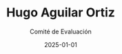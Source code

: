 ---
layout: candidato
title: Hugo Aguilar Ortiz
origin: Poder Judicial
interviewed: false
tags:
- Poder Ejecutivo
- Hombre
external_url: false
date: 2025-01-01
author: Comité de Evaluación
number: 34

---